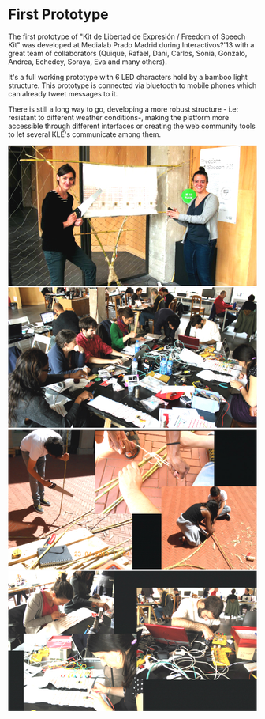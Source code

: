 # First Prototype
The first prototype of "Kit de Libertad de Expresión / Freedom of Speech Kit" was developed at Medialab Prado Madrid during Interactivos?'13 with a great team of collaborators (Quique, Rafael, Dani, Carlos, Sonia, Gonzalo, Andrea, Echedey, Soraya, Eva and many others). 

It's a full working prototype with 6 LED characters hold by a bamboo light structure. This prototype is connected via bluetooth to mobile phones which can already tweet messages to it.

There is still a long way to go, developing a more robust structure - i.e: resistant to different weather conditions-, making the platform more accessible through different interfaces or creating the web community tools to let several KLE's communicate among them.

![KLE prototype1](../project_images/firstproto/KLE_prototype1_finished.jpg "KLE prototype1")
![KLE prototype1 team](../project_images/firstproto/KLE_prototype1_work_03.jpg "KLE prototype1 team")
![KLE prototype1 structure](../project_images/firstproto/KLE_prototype1_work_02.jpg "KLE prototype1 structure")
![KLE prototype1 code and hack](../project_images/firstproto/KLE_prototype1_work_01.jpg "KLE prototype1 code and hack")